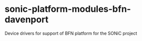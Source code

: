 # sonic-platform-modules-bfn-davenport
Device drivers for support of BFN platform for the SONiC project
